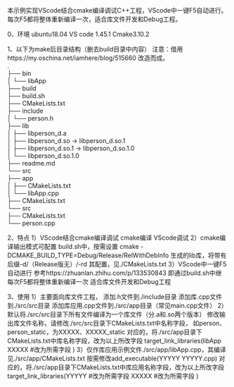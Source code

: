 本示例实现VScode结合cmake编译调试C++工程，VScode中一键F5自动进行。
每次F5都将整体重新编译一次，适合库文件开发和Debug工程。

0、环境
    ubuntu18.04
    VS code 1.45.1
    Cmake3.10.2

1、以下为make后目录结构（删去build目录中内容）
    注意：借用https://my.oschina.net/iamhere/blog/515660 改造而成。  
.  
├── bin  
│   └── libApp  
├── build  
├── build.sh  
├── CMakeLists.txt  
├── include  
│   └── person.h  
├── lib  
│   ├── libperson_d.a  
│   ├── libperson_d.so -> libperson_d.so.1  
│   ├── libperson_d.so.1 -> libperson_d.so.1.0  
│   └── libperson_d.so.1.0  
├── readme.md  
└── src  
    ├── app  
    │   ├── CMakeLists.txt  
    │   └── libApp.cpp  
    ├── CMakeLists.txt  
    └── src  
        ├── CMakeLists.txt  
        └── person.cpp  
  
2、特点
    1）VScode结合cmake编译调试
        cmake编译
        VScode调试
    2）cmake编译输出模式可配置
        build.sh中，按需设置
            cmake -DCMAKE_BUILD_TYPE=Debug/Release/RelWithDebInfo
        生成的lib库，将带有后缀-d/（Release版无）/-rd
        其配置，见./CMakeLists.txt
    3）VScode中一键F5自动进行
        参考https://zhuanlan.zhihu.com/p/133530843
        即通过build.sh中继
        每次F5都将整体重新编译一次
        适合库文件开发和Debug工程

3、使用
    1）主要面向库文件工程，
        添加.h文件到./include目录
        添加库.cpp文件到./src/src目录
        添加库应用.cpp文件到./src/app目录（常见main.cpp文件）
    2）默认将./src/src目录下所有文件编译为一个库文件（分.a和.so两个版本）
        修改输出库文件名称，请修改./src/src目录下CMakeLists.txt中名称字段，
        如person、person_static，为XXXXX、XXXXX_static
        对应的，将./src/app目录下CMakeLists.txt中库名称字段，改为以上所改字段
            target_link_libraries(libApp
                XXXXX #改为所需字段
            )
    3）仅作库应用示例文件./src/app/libApp.cpp，其编译见./src/app/CMakeLists.txt
        按需修改add_executable(YYYYY YYYYY.cpp)
        对应的，将./src/app目录下CMakeLists.txt中库应用名称字段，改为以上所改字段
            target_link_libraries(YYYYY #改为所需字段
                XXXXX #改为所需字段
            )
